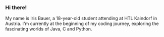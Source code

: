 ### Hi there!

My name is Iris Bauer, a 18-year-old student attending at HTL Kaindorf in Austria. I'm currently at the beginning of my coding journey, exploring the fascinating worlds of Java, C and Python.
